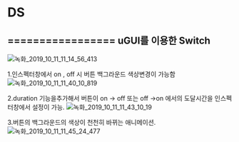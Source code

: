 # DS
=================
uGUI를 이용한 Switch
-----------------------
![녹화_2019_10_11_11_14_56_413](https://user-images.githubusercontent.com/54298426/66619896-85860080-ec19-11e9-8851-c2a60f48c62a.gif)


1.인스펙터창에서 on , off 시  버튼 백그라운드 색상변경이 가능함
![녹화_2019_10_11_11_40_10_819](https://user-images.githubusercontent.com/54298426/66620597-06de9280-ec1c-11e9-899f-e3209627557e.gif)

2.duration 기능을추가해서 버튼이 on -> off 또는 off ->on 에서의 도달시간을 인스펙터창에서 
설정이 가능.
![녹화_2019_10_11_11_43_10_19](https://user-images.githubusercontent.com/54298426/66620702-6d63b080-ec1c-11e9-891f-0b65dc31fc8f.gif)

3.버튼의 백그라운드의 색상이 
천천히 바뀌는 애니메이션.
![녹화_2019_10_11_11_45_24_477](https://user-images.githubusercontent.com/54298426/66620804-cf241a80-ec1c-11e9-8fe1-8a81652e4454.gif)

